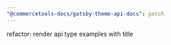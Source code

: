 ```yaml
---
"@commercetools-docs/gatsby-theme-api-docs": patch
---
```


refactor: render api type examples with title
